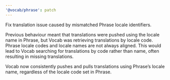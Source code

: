 ```yaml
---
'@vocab/phrase': patch
---
```


Fix translation issue caused by mismatched Phrase locale identifiers.

Previous behaviour meant that translations were pushed using the locale name in Phrase, but Vocab was retrieving translations by locale code. Phrase locale codes and locale names are not always aligned. This would lead to Vocab searching for translations by code rather than name, often resulting in missing translations.

Vocab now consistently pushes and pulls translations using Phrase’s locale name, regardless of the locale code set in Phrase.
